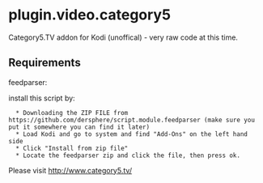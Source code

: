 # plugin.video.category5
Category5.TV addon for Kodi (unoffical) - very raw code at this time.

## Requirements

   feedparser:

  install this script by:

      * Downloading the ZIP FILE from https://github.com/dersphere/script.module.feedparser (make sure you put it somewhere you can find it later)
      * Load Kodi and go to system and find "Add-Ons" on the left hand side
      * Click "Install from zip file"
      * Locate the feedparser zip and click the file, then press ok.  

Please visit http://www.category5.tv/
